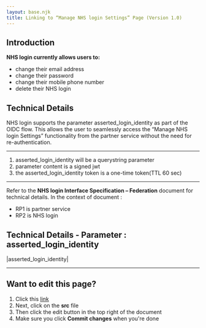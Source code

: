```yaml
---
layout: base.njk
title: Linking to “Manage NHS login Settings” Page (Version 1.0)
---
```

## Introduction

**NHS login currently allows users to:**
-  change their email address
- change their password
- change their mobile phone number
- delete their NHS login

## Technical Details

NHS login supports the parameter asserted_login_identity as part of the OIDC flow. This allows the user to seamlessly access the “Manage NHS login Settings” functionality from the partner service without the need for re-authentication. 
***
1. asserted_login_identity will be a querystring parameter 
2. parameter content is a signed jwt
3. the asserted_login_identity token is a one-time token(TTL 60 sec)
***
Refer to the **NHS login Interface Specification – Federation** document for technical details. In the context of document :
- RP1 is partner service 
- RP2 is NHS login


## Technical Details - Parameter : asserted_login_identity

|asserted_login_identity|

***
## Want to edit this page?
1. Click this [link](https://github.com/faithmawi/nhs-dev-docs)
2. Next, click on the **src** file
2. Then click the edit button in the top right of the document
3. Make sure you click **Commit changes** when you're done